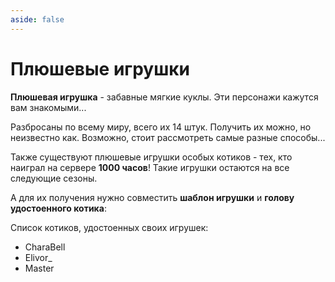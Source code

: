 ```yaml
---
aside: false
---
```


# Плюшевые игрушки

<ItemCard>
<Card style="overflow: hidden;" class="m-0">
    <template #header>
        <Image alt="user header" src="/assets/bestiary/items/plushie/plushie.gif" width="40%"/>
    </template>
    <template #title>Плюшевые игрушки</template>
    <template #content>
      <Divider />
      <h3>Получение:</h3>
      <ul>
      <li>???</li>
      </ul>
      <Divider />
      <p>Текстуры: </p>
      <ul>
      <li>bykkake747</li>
      <li>sm1lly</li>
      <li>Abauch</li>
      <li>Szarkan</li>
      </ul>
    </template>
</Card>
</ItemCard>

**Плюшевая игрушка** - забавные мягкие куклы. Эти персонажи кажутся вам знакомыми...

Разбросаны по всему миру, всего их 14 штук. Получить их можно, но неизвестно как. Возможно, стоит рассмотреть самые разные способы...

Также существуют плюшевые игрушки особых котиков - тех, кто наиграл на сервере **1000 часов**! Такие игрушки остаются на все следующие сезоны.

А для их получения нужно совместить **шаблон игрушки** и **голову удостоенного котика**:

<CardGrid>
<Card style="overflow: hidden;" class="m-0">
    <template #header>
        <Image alt="user header" src="/assets/bestiary/crafts/plushie_template.png" preview />
    </template>
</Card>
<Card style="overflow: hidden;" class="m-0">
    <template #header>
        <Image alt="user header" src="/assets/bestiary/crafts/plushie_craft.png" preview />
    </template>
</Card>
</CardGrid>

Список котиков, удостоенных своих игрушек:

- CharaBell
- Elivor_
- Master

<br><br><br><br><br><br><br>